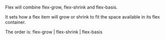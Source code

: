 
Flex will combine flex-grow, flex-shrink and flex-basis.

It sets how a flex item will grow or shrink to fit the space available in its flex container. 

The order is:
flex-grow | flex-shrink | flex-basis


